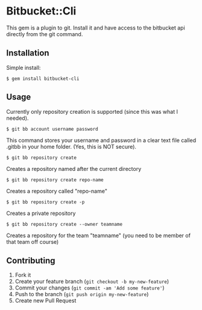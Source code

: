 # Bitbucket::Cli

This gem is a plugin to git. Install it and have access to the bitbucket api directly from the git command.

## Installation

Simple install:

    $ gem install bitbucket-cli

## Usage

Currently only repository creation is supported (since this was what I needed).

    $ git bb account username password

This command stores your username and password in a clear text file called .gitbb in your home folder. (Yes, this is NOT secure).

    $ git bb repository create

Creates a repository named after the current directory

    $ git bb repository create repo-name

Creates a repository called "repo-name"

    $ git bb repository create -p

Creates a private repository

    $ git bb repository create --owner teamname

Creates a repository for the team "teamname" (you need to be member of that team off course)

## Contributing

1. Fork it
2. Create your feature branch (`git checkout -b my-new-feature`)
3. Commit your changes (`git commit -am 'Add some feature'`)
4. Push to the branch (`git push origin my-new-feature`)
5. Create new Pull Request
